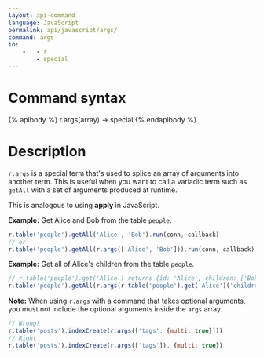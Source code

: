 ```yaml
---
layout: api-command
language: JavaScript
permalink: api/javascript/args/
command: args
io:
    -   - r
        - special
---
```


# Command syntax #

{% apibody %}
r.args(array) &rarr; special
{% endapibody %}

# Description #

`r.args` is a special term that's used to splice an array of arguments
into another term.  This is useful when you want to call a variadic
term such as `getAll` with a set of arguments produced at runtime.

This is analogous to using **apply** in JavaScript.

__Example:__ Get Alice and Bob from the table `people`.

```js
r.table('people').getAll('Alice', 'Bob').run(conn, callback)
// or
r.table('people').getAll(r.args(['Alice', 'Bob'])).run(conn, callback)
```

__Example:__ Get all of Alice's children from the table `people`.

```js
// r.table('people').get('Alice') returns {id: 'Alice', children: ['Bob', 'Carol']}
r.table('people').getAll(r.args(r.table('people').get('Alice')('children'))).run(conn, callback)
```

__Note:__ When using `r.args` with a command that takes optional arguments, you must not include the optional arguments inside the `args` array.

```js
// Wrong!
r.table('posts').indexCreate(r.args(['tags', {multi: true}]))
// Right
r.table('posts').indexCreate(r.args(['tags']), {multi: true})
```
